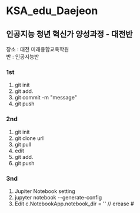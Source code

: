 # KSA_edu_Daejeon
## 인공지능 청년 혁신가 양성과정 - 대전반
장소 : 대전 미래융합교육학원   
반  : 인공지능반
### 1st
1. git init
2. git add.
3. git commit -m "message"
4. git push

### 2nd
1. git init
2. git clone url
3. git pull
4. edit
5. git add.
6. git push


### 3nd
1. Jupiter Notebook setting
2. jupyter notebook --generate-config
3. Edit c.NotebookApp.notebook_dir = '' // erease #
